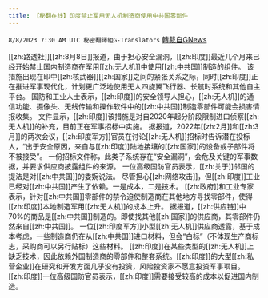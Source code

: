 ```yaml
---
title: 【秘翻在线】印度禁止军用无人机制造商使用中共国零部件
---
```

`8/8/2023 7:30 AM UTC 秘密翻譯組G-Translators` [轉載自GNews](https://gnews.org/articles/1534751)

[[zh:路透社]][[zh:8月8日]]报道，由于担心安全漏洞，[[zh:印度]]最近几个月来已经开始禁止国内制造商在军用[[zh:无人机]]中使用[[zh:中共国]]制造的组件。
该措施出现在印中[[zh:核武器]][[zh:国家]]之间的紧张关系之际，同时[[zh:印度]]正在推进军事现代化，计划更广泛地使用无人四旋翼飞行器、长航时系统和其他自主平台。
国防和工业人士表示，[[zh:印度]]的安全领导人担心，[[zh:无人机]]的通信功能、摄像头、无线传输和操作软件中的[[zh:中共国]]制造零部件可能会损害情报收集。
文件显示，[[zh:印度]]该措施是对自2020年起分阶段限制进口侦察[[zh:无人机]]的补充，目前正在军事招标中实施。
据报道，2022年[[zh:2月]]和[[zh:3月]]的两次会议，[[zh:印度军方]]官员在讨论[[zh:无人机]]招标时告诉潜在投标人，“出于安全原因，来自与[[zh:印度]]陆地接壤的[[zh:国家]]的设备或子部件将不被接受”。
一份招标文件称，此类子系统存在“安全漏洞”，会危及关键的军事数据，并要求供应商披露组件的来源。
一位高级国防官员表示，[[zh:关于]]邻国的提法是对[[zh:中共国]]的委婉说法。
尽管担心[[zh:网络攻击]]，但[[zh:印度]]工业已经对[[zh:中共国]]产生了依赖。一是成本，二是技术。
[[zh:政府]]和工业专家表示，针对[[zh:中共国]]零部件的禁令迫使制造商在其他地方寻找零部件，使得[[zh:印度]]本地制造军用[[zh:无人机]]的成本上升。
据报道，[[zh:供应链]]中70%的商品是[[zh:中共国]]制造的。即使找其他[[zh:国家]]的供应商，其零部件仍然来自[[zh:中共国]]。
一位[[zh:印度军方]]小型[[zh:无人机]]供应商透露，基于成本考虑，一些制造商仍在从[[zh:中共国]]进口材料，但会“白标”（不体现生产商标志，采购商可以另行贴标）这些材料。
[[zh:印度]]在某些类型的[[zh:无人机]]上缺乏技术，因此依赖外国制造商的零部件和整套系统。[[zh:印度]]的大型[[zh:私营企业]]在研究和开发方面几乎没有投资，风险投资家不愿意投资军事项目。
[[zh:印度]]一位高级国防官员表示，[[zh:印度]]需要接受较高的成本以促进国内制造。

